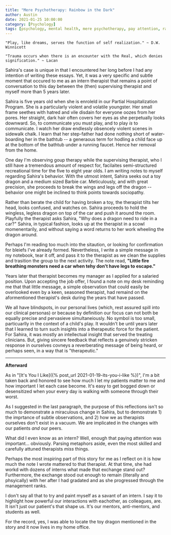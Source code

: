 ```yaml
---
title: "Mere Psychotherapy: Rainbow in the Dark"
author: Austin
date: 2021-01-25 10:00:00
category: [Psychology]
tags: [psychology, mental health, mere psychotherapy, pay attention, rainbow in the dark]
---
```


```"Play, like dreams, serves the function of self realization." ~ D.W. Winnicott```

```"Trauma occurs when there is an encounter with the Real, which denies signification." ~ Lacan```

Sahira's case is unique in that I encountered her long before I had any intention of writing these essays.  Yet, it was a very specific and subtle moment that occured to me as an intern therapist that remains a point of conversation to this day between the (then) supervising therapist and myself more than 5 years later.

Sahira is five years old when she is enroleld in our Partial Hospitalization Program.  She is a particularly violent and volatile youngster.  Her small frame seethes with hatred and vile disdain for everyone oozes from her pores.  Her straight, dark hair often covers her eyes as she perpetually looks downward.  So, to communicate you must play, and to play *is* to communicate.  I watch her draw endlessly obsencely violent scenes in sidewalk chalk.  I learn that her step-father had done nothing short of water-boarding her in the bathtub -- a generaous term for hodling a child face up at the bottom of the bathtub under a running faucet.  Hence her removal from the home.

One day I'm observing goup therapy while the supervising therapist, who I still have a tremendous amount of respect for, facilaites semi-structured recreational time for the five to eight year olds.  I am writing notes to myself regarding Sahira's behavior.  With the utmost intent, Sahira seeks out a toy dragon and a medium sized Barbie car.  Meticulously, and with great precision, she proceeds to break the wings and legs off the dragon -- behavior one might be inclined to think points towards sociopathy.

Rather than berate the child for having broken a toy, the therapist tilts her head, looks confused, and watches on.  Sahira proceeds to hold the wingless, legless dragon on top of the car and push it around the room.  Playfully the therapist asks Sahira, "Why does a dragon need to ride in a car?"  Sahira, in typical fashion, looks up at the therapist in a scowl momenentarily, and without saying a word returns to her work wheeling the dragon around.

Perhaps I'm reading too much into the sitaution, or looking for confirmation for bleiefs I've already formed.  Nevertheless, I write a simple message in my notebook, tear it off, and pass it to the therapist as we clean the supplies and trasition the group to the next activity.  The note read, **"Little fire breathing monsters need a car when tehy don't have legs to escape."**

Years later that therapist becomes my manager as I applied for a salaried position.  Upon accepting the job offer, I found a note on my desk reminding me that that little message, a simple observation that could easily be overlooked even by a keen, seasoned therapist, had remaind on the aformentioned therapist's desk during the years that have passed.

We all have blindspots, in our personal lives (which, rest assured spill into our clinical personas) or because by definition our focus can not both be equally precise and pervasieve simultaneiously.  No symbol is too small, particuarlly in the context of a child's play.  It wouldn't be until years later that I learned to turn such insights into a therapeutic force for the patient.  For Sahira, it was mostly an intellectual insight that served the treating clinicians.  But, giving sincere feedback that reflects a genuinely stricken response in ourselves covneys a reverberating message of being heard, or perhaps seen, in a way that is "therapeutic."

---

**Afterward**

As in "[It's You I Like]({% post_url 2021-01-19-its-you-i-like %})", I'm a bit taken back and honored to see how much I let my patients matter to me and how important I let each case become.  It's easy to get bogged down or desensitized when your every day is walking with someone through their worst.

As I suggested in the last paragraph, the purpose of this reflections isn't so much to demonstrate a miraculous change in Sahira, but to demonstrate 1) the imprtance of subtle observations, and 2) how we as therapists ourselves don't exist in a vacuum.  We are implicated in the changes with our patients *and* our peers.

What did I even know as an intern?  Well, enough that paying attention was important... obviously.  Parsing metaphors aside, even the most skilled and carefully attuned therapists *miss* things.

Perhaps the most inspiring part of this story for me as I reflect on it is how much the note I wrote mattered to that therapist.  At that time, she had workd with dozens of interns what made that exchange stand out?  Furthermore, the exchange stood out enough to remain (literally and phsyically) with her after I had gradated and as she progressed through the management ranks.

I don't say all that to try and paint myself as a savant of an intern.  I say it to highlight how powerful our interactions with eachother, as colleagues, are.  It isn't just our patient's that shape us.  It's our mentors, anti-mentors, and students as well.

For the record, yes, I was able to locate the toy dragon mentioned in the story and it now lives in my home office.
